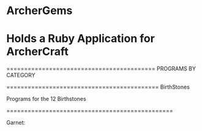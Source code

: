 ArcherGems
==========

Holds a Ruby Application for ArcherCraft
==========================================
==========================================
PROGRAMS BY CATEGORY

===========================================
BirthStones

Programs for the 12 Birthstones

===============================================

Garnet:  
